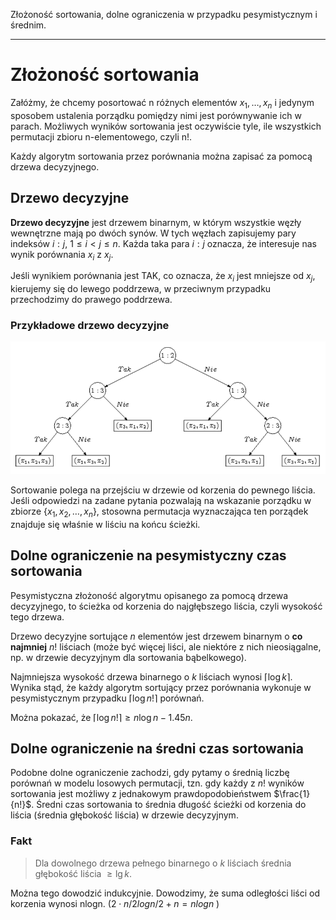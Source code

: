 Złożoność sortowania, dolne ograniczenia w przypadku pesymistycznym i średnim.

---

# Złożoność sortowania

Załóżmy, że chcemy posortować n różnych elementów $x_1, \ldots, x_n$ i jedynym sposobem ustalenia porządku pomiędzy nimi jest porównywanie ich w parach.
Możliwych wyników sortowania jest oczywiście tyle, ile wszystkich permutacji zbioru n-elementowego, czyli n!.

Każdy algorytm sortowania przez porównania można zapisać za pomocą drzewa decyzyjnego.

## Drzewo decyzyjne
**Drzewo decyzyjne** jest drzewem binarnym, w którym wszystkie węzły wewnętrzne mają po dwóch synów.
W tych węzłach zapisujemy pary indeksów $i:j$, $1 \le i < j \le n$.
Każda taka para $i:j$ oznacza, że interesuje nas wynik porównania $x_i$ z $x_j$.

Jeśli wynikiem porównania jest TAK, co oznacza, że $x_i$ jest mniejsze od $x_j$, kierujemy się do lewego poddrzewa, w przeciwnym przypadku przechodzimy do prawego poddrzewa.

### Przykładowe drzewo decyzyjne
![Drzewo decyzyjne](../../resources/II.1.5-drzewo_decyzyjne.png)

Sortowanie polega na przejściu w drzewie od korzenia do pewnego liścia.
Jeśli odpowiedzi na zadane pytania pozwalają na wskazanie porządku w zbiorze $\{x_1,x_2,\ldots,x_n\}$, stosowna permutacja wyznaczająca ten porządek znajduje się właśnie w liściu na końcu ścieżki.

## Dolne ograniczenie na pesymistyczny czas sortowania
Pesymistyczna złożoność algorytmu opisanego za pomocą drzewa decyzyjnego, to ścieżka od korzenia do najgłębszego liścia, czyli wysokość tego drzewa.

Drzewo decyzyjne sortujące $n$ elementów jest drzewem binarnym o **co najmniej** $n!$ liściach (może być więcej liści, ale niektóre z nich nieosiągalne, np. w drzewie decyzyjnym dla sortowania bąbelkowego).

Najmniejsza wysokość drzewa binarnego o $k$ liściach wynosi $\lceil \log k \rceil$.
Wynika stąd, że każdy algorytm sortujący przez porównania wykonuje w pesymistycznym przypadku $\lceil \log n! \rceil$ porównań.

Można pokazać, że $\lceil \log n! \rceil \ge n\log n - 1.45n$.

## Dolne ograniczenie na średni czas sortowania
Podobne dolne ograniczenie zachodzi, gdy pytamy o średnią liczbę porównań w modelu losowych permutacji, tzn. gdy każdy z $n!$ wyników sortowania jest możliwy z jednakowym prawdopodobieństwem $\frac{1}{n!}$.
Średni czas sortowania to średnia długość ścieżki od korzenia do liścia (średnia głębokość liścia) w drzewie decyzyjnym. 

### Fakt
> Dla dowolnego drzewa pełnego binarnego o $k$ liściach średnia głębokość liścia $\geq \lg k$.

Można tego dowodzić indukcyjnie. Dowodzimy, że suma odległości liści od korzenia wynosi nlogn. ($2 \cdot n/2 log n/2 + n = n log n$ )

